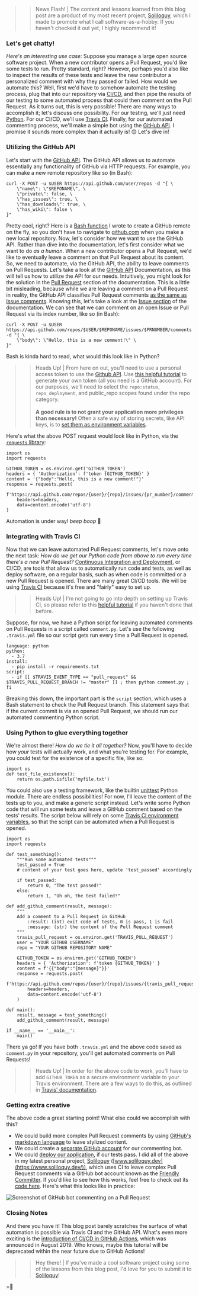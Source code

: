 >> News Flash! | The content and lessons learned from this blog post are a product of my most recent project, [Soliloquy](https://www.soliloquy.dev), which I made to promote what I call software-as-a-hobby. If you haven't checked it out yet, I highly recommend it!

### Let's get chatty!
_Here's an interesting use case:_  Suppose you manage a large open source software project. When a new contributor opens a Pull Request, you'd like some tests to run. Pretty standard, right?
However, perhaps you'd also like to inspect the results of these tests and leave the new contributor a personalized comment with why they passed or failed. How would we automate this? Well, first we'd have to somehow automate the testing process, plug that into our repository via [CI/CD](https://www.redhat.com/en/topics/devops/what-is-ci-cd), and then pipe the results of our testing to some automated process that could then comment on the Pull Request.
As it turns out, this is very possible! There are many ways to accomplish it; let's discuss one possibility. For our testing, we'll just need [Python](https://www.python.org/). For our CI/CD, we'll use [Travis CI](https://travis-ci.org/). Finally, for our automated commenting process, we'll make a simple bot using the [GitHub API](https://developer.github.com/v3/). I promise it sounds more complex than it actually is! 😊
Let's dive in!

### Utilizing the GitHub API
Let's start with the [GitHub API](https://developer.github.com/v3/). The GitHub API allows us to automate essentially any functionality of GitHub via HTTP requests. For example, you can make a new remote repository like so (in Bash):
```
curl -X POST -u $USER https://api.github.com/user/repos -d "{ \
    \"name\": \"$REPONAME\", \
    \"private\": false, \
    \"has_issues\": true, \
    \"has_downloads\": true, \
    \"has_wiki\": false \
}"
```
Pretty cool, right? Here is a [Bash function](https://github.com/wcarhart/konphig/blob/b36320f7d524fa5c1a1c5f2e5f1e4a8231814d09/.bash_functions/Linux/rcreate.sh) I wrote to create a GitHub remote on the fly, so you don't have to navigate to [github.com](https://github.com/) when you make a new local repository.
Now, let's consider how we want to use the GitHub API. Rather than dive into the documentation, let's first consider what we want to do _as a human_. When a new contributor opens a Pull Request, we'd like to eventually leave a comment on that Pull Request about its content. So, we need to automate, via the GitHub API, the ability to leave comments on Pull Requests.
Let's take a look at the [GitHub API](https://developer.github.com/v3/) Documentation, as this will tell us how to utilize the API for our needs. Intuitively, you might look for the solution in the [Pull Request](https://developer.github.com/v3/pulls/) section of the documentation. This is a little bit misleading, because while we are leaving a comment on a Pull Request in reality, the GitHub API classifies Pull Request comments [as the same as Issue comments](https://stackoverflow.com/questions/16744069/create-comment-on-pull-request/16744314#16744314).
Knowing this, let's take a look at the [Issue section](https://developer.github.com/v3/issues/) of the documentation. We can see that we can comment on an open Issue or Pull Request via its index number, like so (in Bash):
```
curl -X POST -u $USER https://api.github.com/repos/$USER/$REPONAME/issues/$PRNUMBER/comments -d "{ \
    \"body\": \"Hello, this is a new comment!\" \
}"
```
Bash is kinda hard to read, what would this look like in Python?
>> Heads Up! | From here on out, you'll need to use a personal access token to use the [Github API](https://github.blog/2013-05-16-personal-api-tokens/). Use [this helpful tutorial](https://help.github.com/en/articles/creating-a-personal-access-token-for-the-command-line) to generate your own token (all you need is a GitHub account). For our purposes, we'll need to select the `repo:status`, `repo_deployment`, and public_repo scopes found under the repo category.<br><br>**A good rule is to not grant your application more privileges than necessary!** Often a safe way of storing secrets, like API keys, is to [set them as environment variables](https://askubuntu.com/questions/58814/how-do-i-add-environment-variables/58826#58826).

Here's what the above POST request would look like in Python, via the [`requests` library](https://realpython.com/python-requests/):
```
import os
import requests

GITHUB_TOKEN = os.environ.get('GITHUB_TOKEN')
headers = { 'Authorization': f'token {GITHUB_TOKEN}' }
content = '{"body":"Hello, this is a new comment!"}'
response = requests.post(
    f'https://api.github.com/repos/{user}/{repo}/issues/{pr_number}/comments',
    headers=headers,
    data=content.encode('utf-8')
)
```
Automation is under way! _beep boop_  🤖

### Integrating with Travis CI
Now that we can leave automated Pull Request comments, let's move onto the next task: _How do we get our Python code from above to run every time there's a new Pull Request?_ 
[Continuous Integration and Deployment](https://www.redhat.com/en/topics/devops/what-is-ci-cd), or CI/CD, are tools that allow us to automatically run code and tests, as well as deploy software, on a regular basis, such as when code is committed or a new Pull Request is opened. There are many great CI/CD tools. We will be using [Travis CI](https://travis-ci.org/) because it's free and "fairly" easy to set up.
>> Heads Up! | I'm not going to go into depth on setting up Travis CI, so please refer to this [helpful tutorial](https://docs.travis-ci.com/user/tutorial/#to-get-started-with-travis-ci) if you haven't done that before.

Suppose, for now, we have a Python script for leaving automated comments on Pull Requests in a script called `comment.py`. Let's use the following `.travis.yml` file so our script gets run every time a Pull Request is opened.
```
language: python
python:
  - 3.7
install:
  - pip install -r requirements.txt
script:
  - if [[ $TRAVIS_EVENT_TYPE == "pull_request" && $TRAVIS_PULL_REQUEST_BRANCH != "master" ]] ; then python comment.py ; fi
```
Breaking this down, the important part is the `script` section, which uses a Bash statement to check the Pull Request branch. This statement says that if the current commit is via an opened Pull Request, we should run our automated commenting Python script.

### Using Python to glue everything together
We're almost there! _How do we tie it all together?_ 
Now, you'll have to decide how _your_ tests will actually work, and what you're testing for. For example, you could test for the existence of a specific file, like so:
```
import os
def test_file_existence():
    return os.path.isfile('myfile.txt')
```
You could also use a testing framework, like the builtin [unittest](https://docs.python.org/3/library/unittest.html) Python module. There are endless possibilities!
For now, I'll leave the content of the tests up to you, and make a generic script instead. Let's write some Python code that will run some tests and leave a GitHub comment based on the tests' results. The script below will rely on some [Travis CI environment variables](https://docs.travis-ci.com/user/environment-variables/#default-environment-variables), so that the script can be automated when a Pull Request is opened.
```
import os
import requests

def test_something():
    """Run some automated tests"""
    test_passed = True
    # content of your test goes here, update 'test_passed' accordingly

    if test_passed:
        return 0, "The test passed!"
    else:
        return 1, "Uh oh, the test failed!"

def add_github_comment(result, message):
    """
    Add a comment to a Pull Request in GitHub
        :result: (int) exit code of tests, 0 is pass, 1 is fail
        :message: (str) the content of the Pull Request comment
    """
    travis_pull_request = os.environ.get('TRAVIS_PULL_REQUEST')
    user = "YOUR GITHUB USERNAME"
    repo = "YOUR GITHUB REPOSITORY NAME"

    GITHUB_TOKEN = os.environ.get('GITHUB_TOKEN')
    headers = { 'Authorization': f'token {GITHUB_TOKEN}' }
    content = f'{{"body":"{message}"}}'
    response = requests.post(
        f'https://api.github.com/repos/{user}/{repo}/issues/{travis_pull_request}/comments',
        headers=headers,
        data=content.encode('utf-8')
    )

def main():
    result, message = test_something()
    add_github_comment(result, message)

if __name__ == '__main__':
    main()
```
There ya go! If you have both `.travis.yml` and the above code saved as `comment.py` in your repository, you'll get automated comments on Pull Requests!
>> Heads Up! | In order for the above code to work, you'll have to add `GITHUB_TOKEN` as a secure environment variable to your Travis environment. There are a few ways to do this, as outlined in [Travis' documentation](https://docs.travis-ci.com/user/environment-variables/#defining-variables-in-repository-settings).


### Getting extra creative
The above code a great starting point! What else could we accomplish with this?
* We could build more complex Pull Request comments by using [GitHub's markdown language](https://guides.github.com/features/mastering-markdown/) to leave stylized content.
* We could create a [separate GitHub account](https://help.github.com/en/articles/types-of-github-accounts) for our commenting bot.
* We could [deploy our application](https://docs.travis-ci.com/user/deployment), if our tests pass.
I did all of the above in my latest personal project, [Soliloquy]({{src:project/soliloquy.html}}) ([www.soliloquy.dev](https://www.soliloquy.dev/)), which uses CI to leave complex Pull Request comments via a GitHub bot account known as the [Friendly Committer](https://github.com/friendly-committer). If you'd like to see how this works, feel free to check out its [code here](https://github.com/wcarhart/Soliloquy/blob/master/scripts/validate_content.py). Here's what this looks like in practice:

![Screenshot of GitHub bot commenting on a Pull Request]({{cdn:img/blog/building-chatbots-for-github/friendlycommitter.png}})<Friendly Committer commenting on a PR on GitHub>

### Closing Notes
And there you have it! This blog post barely scratches the surface of what automation is possible via Travis CI and the GitHub API. What's even more exciting is the [introduction of CI/CD in GitHub Actions](https://github.blog/2019-08-08-github-actions-now-supports-ci-cd/), which was announced in August 2019. Who knows, maybe this tutorial will be deprecated within the near future due to GitHub Actions!
>> Hey there! | If you've made a cool software project using some of the lessons from this blog post, I'd love for you to submit it to [Soliloquy](https://www.soliloquy.dev/)!

=🦉